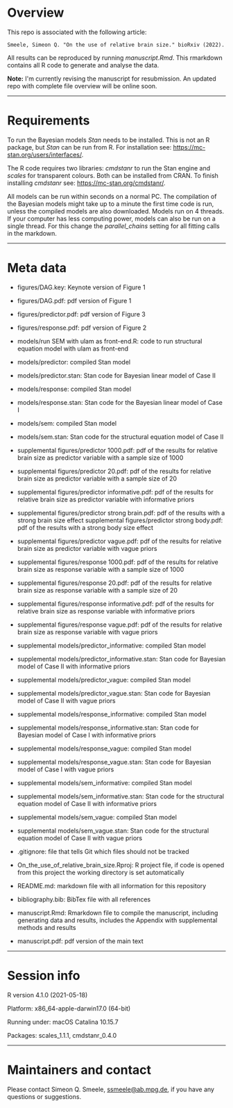 # Overview

This repo is associated with the following article: 

```
Smeele, Simeon Q. "On the use of relative brain size." bioRxiv (2022).
```

All results can be reproduced by running *manuscript.Rmd*. This rmarkdown contains all R code to generate and analyse the data. 

**Note:** I'm currently revising the manuscript for resubmission. An updated repo with complete file overview will be online soon.

------------------------------------------------

# Requirements

To run the Bayesian models *Stan* needs to be installed. This is not an R package, but *Stan* can be run from R. For installation see: https://mc-stan.org/users/interfaces/. 

The R code requires two libraries: *cmdstanr* to run the Stan engine and *scales* for transparent colours. Both can be installed from CRAN. To finish installing *cmdstanr* see: https://mc-stan.org/cmdstanr/. 

All models can be run within seconds on a normal PC. The compilation of the Bayesian models might take up to a minute the first time code is run, unless the compiled models are also downloaded. Models run on 4 threads. If your computer has less computing power, models can also be run on a single thread. For this change the *parallel_chains* setting for all fitting calls in the markdown. 

------------------------------------------------

# Meta data

- figures/DAG.key: Keynote version of Figure 1
- figures/DAG.pdf: pdf version of Figure 1
- figures/predictor.pdf: pdf version of Figure 3
- figures/response.pdf: pdf version of Figure 2

- models/run SEM with ulam as front-end.R: code to run structural equation model with ulam as front-end
- models/predictor: compiled Stan model
- models/predictor.stan: Stan code for Bayesian linear model of Case II
- models/response: compiled Stan model
- models/response.stan: Stan code for the Bayesian linear model of Case I
- models/sem: compiled Stan model
- models/sem.stan: Stan code for the structural equation model of Case II

- supplemental figures/predictor 1000.pdf: pdf of the results for relative brain size as predictor variable with a sample size of 1000
- supplemental figures/predictor 20.pdf: pdf of the results for relative brain size as predictor variable with a sample size of 20
- supplemental figures/predictor informative.pdf: pdf of the results for relative brain size as predictor variable with informative priors
- supplemental figures/predictor strong brain.pdf: pdf of the results with a strong brain size effect
supplemental figures/predictor strong body.pdf: pdf of the results with a strong body size effect
- supplemental figures/predictor vague.pdf: pdf of the results for relative brain size as predictor variable with vague priors
- supplemental figures/response 1000.pdf: pdf of the results for relative brain size as response variable with a sample size of 1000
- supplemental figures/response 20.pdf: pdf of the results for relative brain size as response variable with a sample size of 20
- supplemental figures/response informative.pdf: pdf of the results for relative brain size as response variable with informative priors
- supplemental figures/response vague.pdf: pdf of the results for relative brain size as response variable with vague priors

- supplemental models/predictor_informative: compiled Stan model
- supplemental models/predictor_informative.stan: Stan code for Bayesian model of Case II with informative priors
- supplemental models/predictor_vague: compiled Stan model
- supplemental models/predictor_vague.stan: Stan code for Bayesian model of Case II with vague priors
- supplemental models/response_informative: compiled Stan model
- supplemental models/response_informative.stan: Stan code for Bayesian model of Case I with informative priors
- supplemental models/response_vague: compiled Stan model
- supplemental models/response_vague.stan: Stan code for Bayesian model of Case I with vague priors
- supplemental models/sem_informative: compiled Stan model
- supplemental models/sem_informative.stan: Stan code for the structural equation model of Case II with informative priors
- supplemental models/sem_vague: compiled Stan model
- supplemental models/sem_vague.stan: Stan code for the structural equation model of Case II with vague priors

- .gitignore: file that tells Git which files should not be tracked
- On_the_use_of_relative_brain_size.Rproj: R project file, if code is opened from this project the working directory is set automatically
- README.md: markdown file with all information for this repository
- bibliography.bib: BibTex file with all references
- manuscript.Rmd: Rmarkdown file to compile the manuscript, including generating data and results, includes the Appendix with supplemental methods and results
- manuscript.pdf: pdf version of the main text

------------------------------------------------

# Session info

R version 4.1.0 (2021-05-18) 

Platform: x86_64-apple-darwin17.0 (64-bit)

Running under: macOS Catalina 10.15.7

Packages: scales_1.1.1, cmdstanr_0.4.0

------------------------------------------------

# Maintainers and contact

Please contact Simeon Q. Smeele, <ssmeele@ab.mpg.de>, if you have any questions or suggestions. 


